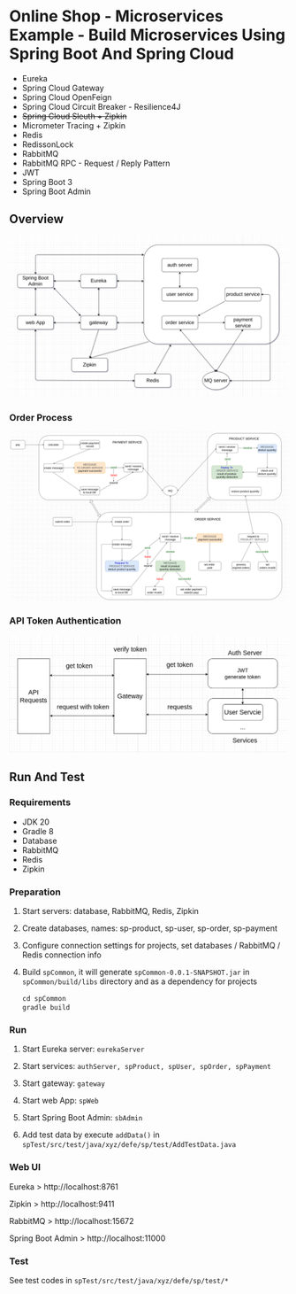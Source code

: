 # Online Shop - Microservices Example - Build Microservices Using Spring Boot And Spring Cloud

- Eureka
- Spring Cloud Gateway
- Spring Cloud OpenFeign
- Spring Cloud Circuit Breaker - Resilience4J
- ~~Spring Cloud Sleuth + Zipkin~~  
- Micrometer Tracing + Zipkin  
- Redis
- RedissonLock  
- RabbitMQ
- RabbitMQ RPC - Request / Reply Pattern
- JWT
- Spring Boot 3
- Spring Boot Admin

## Overview

![Overview](./images/sp-overview.png)  

### Order Process

![Order Process](./images/order-process.png)

### API Token Authentication

![API Token Authentication](./images/sp-token-authentication.png)

## Run And Test

### Requirements

- JDK 20
- Gradle 8
- Database
- RabbitMQ
- Redis
- Zipkin

### Preparation

1. Start servers: database, RabbitMQ, Redis, Zipkin

2. Create databases, names: sp-product, sp-user, sp-order, sp-payment

3. Configure connection settings for projects,
   set databases / RabbitMQ / Redis connection info

4. Build `spCommon`, it will generate `spCommon-0.0.1-SNAPSHOT.jar` in `spCommon/build/libs` directory and as a dependency for projects
   
   ```shell
   cd spCommon
   gradle build
   ```

### Run

1. Start Eureka server: `eurekaServer`

2. Start services: `authServer, spProduct, spUser, spOrder, spPayment`  

3. Start gateway: `gateway`

4. Start web App: `spWeb`

5. Start Spring Boot Admin: `sbAdmin`

6. Add test data by execute
   `addData()` in `spTest/src/test/java/xyz/defe/sp/test/AddTestData.java`

### Web UI

Eureka > http://localhost:8761  

Zipkin > http://localhost:9411  

RabbitMQ > http://localhost:15672  

Spring Boot Admin > http://localhost:11000

### Test



See test codes in `spTest/src/test/java/xyz/defe/sp/test/*`
